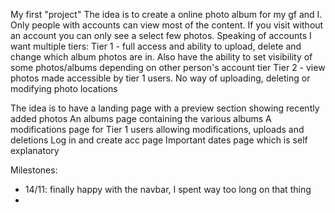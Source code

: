 My first "project"
The idea is to create a online photo album for my gf and I. Only people with accounts can view most of the content. If you visit without an account you can only see a select few photos. 
Speaking of accounts I want multiple tiers:
Tier 1 - full access and ability to upload, delete and change which album photos are in. Also have the ability to set visibility of some photos/albums depending on other person's account tier
Tier 2 - view photos made accessible by tier 1 users. No way of uploading, deleting or modifying photo locations

The idea is to have a landing page with a preview section showing recently added photos
An albums page containing the various albums
A modifications page for Tier 1 users allowing modifications, uploads and deletions
Log in and create acc page
Important dates page which is self explanatory

Milestones:
- 14/11: finally happy with the navbar, I spent way too long on that thing
- 
